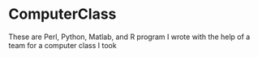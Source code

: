 # ComputerClass
These are Perl, Python, Matlab, and R program I wrote with the help of a team for a computer class I took
